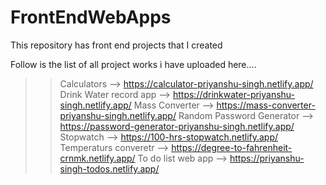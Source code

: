 # FrontEndWebApps
This repository has front end projects that I created

Follow is the list of all project works i have uploaded here....
>> Calculators --> https://calculator-priyanshu-singh.netlify.app/
>> Drink Water record app --> https://drinkwater-priyanshu-singh.netlify.app/
>> Mass Converter --> https://mass-converter-priyanshu-singh.netlify.app/
>> Random Password Generator --> https://password-generator-priyanshu-singh.netlify.app/
>> Stopwatch --> https://100-hrs-stopwatch.netlify.app/
>> Temperaturs converetr --> https://degree-to-fahrenheit-crnmk.netlify.app/
>> To do list web app --> https://priyanshu-singh-todos.netlify.app/

